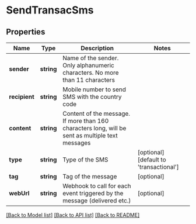 # SendTransacSms

## Properties
Name | Type | Description | Notes
------------ | ------------- | ------------- | -------------
**sender** | **string** | Name of the sender. Only alphanumeric characters. No more than 11 characters | 
**recipient** | **string** | Mobile number to send SMS with the country code | 
**content** | **string** | Content of the message. If more than 160 characters long, will be sent as multiple text messages | 
**type** | **string** | Type of the SMS | [optional] [default to 'transactional']
**tag** | **string** | Tag of the message | [optional] 
**webUrl** | **string** | Webhook to call for each event triggered by the message (delivered etc.) | [optional] 

[[Back to Model list]](../../README.md#documentation-for-models) [[Back to API list]](../../README.md#documentation-for-api-endpoints) [[Back to README]](../../README.md)


